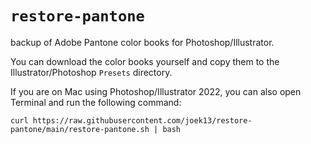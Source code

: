# `restore-pantone`
backup of Adobe Pantone color books for Photoshop/Illustrator.

You can download the color books yourself and copy them to the Illustrator/Photoshop `Presets` directory.

If you are on Mac using Photoshop/Illustrator 2022, you can also open Terminal and run the following command:
```
curl https://raw.githubusercontent.com/joek13/restore-pantone/main/restore-pantone.sh | bash
```

